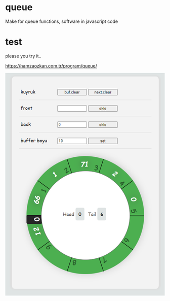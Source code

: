 # queue
Make for queue functions, software in javascript code 

# test

please you try it..

https://hamzaozkan.com.tr/program/queue/

![Uygulama Ekran Görüntüsü](/images/test.PNG)


